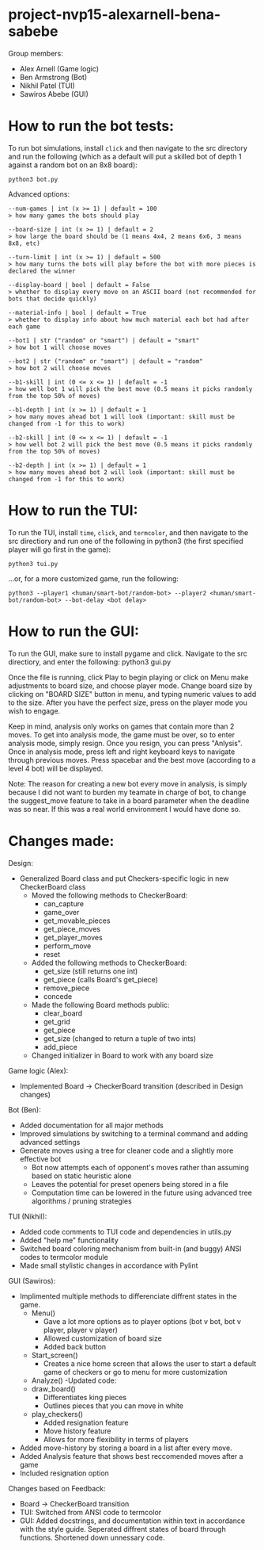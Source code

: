 # project-nvp15-alexarnell-bena-sabebe

Group members:
- Alex Arnell (Game logic)
- Ben Armstrong (Bot)
- Nikhil Patel (TUI)
- Sawiros Abebe (GUI)

# How to run the bot tests:

To run bot simulations, install `click` and then navigate to the src directory and run the following (which as a default will put a skilled bot of depth 1 against a random bot on an 8x8 board):

    python3 bot.py
    
Advanced options:

    --num-games | int (x >= 1) | default = 100
    > how many games the bots should play
    
    --board-size | int (x >= 1) | default = 2
    > how large the board should be (1 means 4x4, 2 means 6x6, 3 means 8x8, etc)
    
    --turn-limit | int (x >= 1) | default = 500
    > how many turns the bots will play before the bot with more pieces is declared the winner
    
    --display-board | bool | default = False
    > whether to display every move on an ASCII board (not recommended for bots that decide quickly)
    
    --material-info | bool | default = True
    > whether to display info about how much material each bot had after each game
    
    --bot1 | str ("random" or "smart") | default = "smart"
    > how bot 1 will choose moves
    
    --bot2 | str ("random" or "smart") | default = "random"
    > how bot 2 will choose moves
    
    --b1-skill | int (0 <= x <= 1) | default = -1
    > how well bot 1 will pick the best move (0.5 means it picks randomly from the top 50% of moves)
    
    --b1-depth | int (x >= 1) | default = 1
    > how many moves ahead bot 1 will look (important: skill must be changed from -1 for this to work)
       
    --b2-skill | int (0 <= x <= 1) | default = -1
    > how well bot 2 will pick the best move (0.5 means it picks randomly from the top 50% of moves)
    
    --b2-depth | int (x >= 1) | default = 1
    > how many moves ahead bot 2 will look (important: skill must be changed from -1 for this to work)

# How to run the TUI:

To run the TUI, install `time`, `click`, and `termcolor`, and then navigate to the src directiory and run one of the following in python3 (the first specified player will go first in the game):

    python3 tui.py

...or, for a more customized game, run the following:

    python3 --player1 <human/smart-bot/random-bot> --player2 <human/smart-bot/random-bot> --bot-delay <bot delay>

# How to run the GUI:

To run the GUI, make sure to install pygame and click. Navigate to the src directiory, and enter the following:
    python3 gui.py

Once the file is running, click Play to begin playing or click on Menu make adjustments to board size, and choose player mode. Change board size by clicking on "BOARD SIZE" button in menu, and typing numeric values to add to the size. After you have the perfect size, press on the player mode you wish to engage.

Keep in mind, analysis only works on games that contain more than 2 moves. To get into analysis mode, the game must be over, so to enter analysis mode, simply resign. Once you resign, you can press "Anlysis". Once in analysis mode, press left and right keyboard keys to navigate through previous moves. Press spacebar and the best move (according to a level 4 bot) will be displayed.

Note: The reason for creating a new bot every move in analysis, is simply because I did not want to burden my teamate in charge of bot, to change the suggest_move feature to take in a board parameter when the deadline was so near. If this was a real world environment I would have done so.

# Changes made:

Design:
- Generalized Board class and put Checkers-specific logic in new CheckerBoard class
    - Moved the following methods to CheckerBoard:
        - can_capture
        - game_over
        - get_movable_pieces
        - get_piece_moves
        - get_player_moves
        - perform_move
        - reset
    - Added the following methods to CheckerBoard:
        - get_size (still returns one int)
        - get_piece (calls Board's get_piece)
        - remove_piece
        - concede
    - Made the following Board methods public:
        - clear_board
        - get_grid
        - get_piece
        - get_size (changed to return a tuple of two ints)
        - add_piece
    - Changed initializer in Board to work with any board size

Game logic (Alex):
- Implemented Board -> CheckerBoard transition (described in Design changes)

Bot (Ben):
- Added documentation for all major methods
- Improved simulations by switching to a terminal command and adding advanced settings
- Generate moves using a tree for cleaner code and a slightly more effective bot
    - Bot now attempts each of opponent's moves rather than assuming based on static heuristic alone
    - Leaves the potential for preset openers being stored in a file
    - Computation time can be lowered in the future using advanced tree algorithms / pruning strategies

TUI (Nikhil):
- Added code comments to TUI code and dependencies in utils.py
- Added "help me" functionality
- Switched board coloring mechanism from built-in (and buggy) ANSI codes to termcolor module
- Made small stylistic changes in accordance with Pylint

GUI (Sawiros):
- Implimented multiple methods to differenciate diffrent states in the game.
    - Menu()
        - Gave a lot more options as to player options (bot v bot, bot v player, player v player)
        - Allowed customization of board size
        - Added back button
    - Start_screen()
        - Creates a nice home screen that allows the user to start a default game of checkers or go to menu for more customization
    - Analyze()
-Updated code:
    - draw_board()
        - Differentiates king pieces
        - Outlines pieces that you can move in white
    - play_checkers()
        - Added resignation feature
        - Move history feature
        - Allows for more flexibility in terms of players
- Added move-history by storing a board in a list after every move.
- Added Analysis feature that shows best reccomended moves after a game
- Included resignation option

Changes based on Feedback:
- Board -> CheckerBoard transition
- TUI: Switched from ANSI code to termcolor
- GUI: Added docstrings, and documentation within text in accordance with the style guide. Seperated diffrent states of board through functions. Shortened down unnessary code.